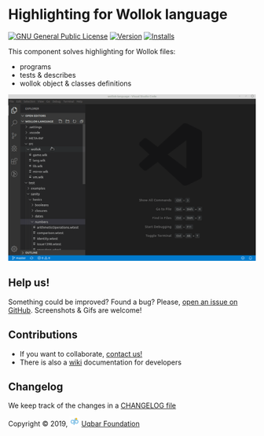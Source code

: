 # Highlighting for Wollok language

[![GNU General Public License](https://img.shields.io/badge/license-GPL%20v3-orange.svg?style=flat-square)](http://www.gnu.org/licenses/gpl-3.0.en.html) [![Version](https://vsmarketplacebadge.apphb.com/version/uqbar.wollok-highlight.svg)](https://vsmarketplacebadge.apphb.com/version/uqbar.wollok-highlight.svg) [![Installs](https://vsmarketplacebadge.apphb.com/installs-short/uqbar.wollok-highlight.svg)](https://vsmarketplacebadge.apphb.com/installs-short/uqbar.wollok-highlight.svg)


This component solves highlighting for Wollok files:

- programs
- tests & describes
- wollok object & classes definitions

![Demo](https://github.com/uqbar-project/wollok-highlight-vscode/blob/master/images/demo.gif)

## Help us!

Something could be improved? Found a bug? Please, [open an issue on GitHub](https://github.com/uqbar-project/wollok-highlight-vscode/issues/new). Screenshots & Gifs are welcome!

## Contributions

- If you want to collaborate, [contact us!](mailto:wollok@uqbar.org)
- There is also a [wiki](https://github.com/uqbar-project/wollok-highlight-vscode/wiki) documentation for developers

## Changelog

We keep track of the changes in a [CHANGELOG file](./CHANGELOG.md)

Copyright © 2019, ![Uqbar logo](./images/uqbarTransparentSmall.png) [Uqbar Foundation](http://www.uqbar.org/)

